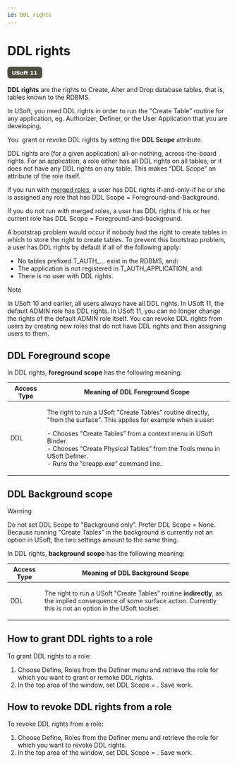 ```yaml
---
id: DDL_rights
---
```


# DDL rights

![](./assets/b590da31-e9d3-48b2-a36a-69ca98d5b001.png)



**DDL rights** are the rights to Create, Alter and Drop database tables, that is, tables known to the RDBMS.

In USoft, you need DDL rights in order to run the "Create Table” routine for any application, eg. Authorizer, Definer, or the User Application that you are developing.

You  grant or revoke DDL rights by setting the **DDL Scope** attribute.

DDL rights are (for a given application) all-or-nothing, across-the-board rights. For an application, a role either has all DDL rights on all tables, or it does not have any DDL rights on any table. This makes “DDL Scope” an attribute of the role itself.

If you run with [merged roles](/docs/Authorisation%20and%20access/Introducing%20USoft%20authorisation/Merged%20roles.md), a user has DDL rights if-and-only-if he or she is assigned any role that has DDL Scope = Foreground-and-Background.

If you do not run with merged roles, a user has DDL rights if his or her current role has DDL Scope = Foreground-and-background.

A bootstrap problem would occur if nobody had the right to create tables in which to store the right to create tables. To prevent this bootstrap problem, a user has DDL rights by default if all of the following apply:

- No tables prefixed T_AUTH_… exist in the RDBMS, and:
- The application is not registered in T_AUTH_APPLICATION, and:
- There is no user with DDL rights.

> [!NOTE]
> In USoft 10 and earlier, all users always have all DDL rights.
> In USoft 11, the default ADMIN role has DDL rights.
> In USoft 11, you can no longer change the rights of the default ADMIN role itself. You can revoke DDL rights from users by creating new roles that do not have DDL rights and then assigning users to them.

## DDL Foreground scope

In DDL rights, **foreground scope** has the following meaning:

|**Access Type**|**Meaning of DDL Foreground Scope**|
|--------|--------|
|DDL     |<p>The right to run a USoft "Create Tables” routine directly, "from the surface”. This applies for example when a user:</p><p>- Chooses "Create Tables” from a context menu in USoft Binder.<br/>- Chooses “Create Physical Tables” from the Tools menu in USoft Definer.<br/>- Runs the "creapp.exe” command line.<br/></p>|



## DDL Background scope

> [!WARNING]
> Do not set DDL Scope to "Background only”. Prefer DDL Scope = None. Because running "Create Tables” in the background is currently not an option in USoft, the two settings amount to the same thing.

In DDL rights, **background scope** has the following meaning:

|**Access Type**|**Meaning of DDL Background Scope**|
|--------|--------|
|DDL     |<p>The right to run a USoft "Create Tables” routine **indirectly**, as the implied consequence of some surface action. Currently this is not an option in the USoft toolset.</p>|



## How to grant DDL rights to a role

To grant DDL rights to a role:

1. Choose Define, Roles from the Definer menu and retrieve the role for which you want to grant or remoke DDL rights.
2. In the top area of the window, set DDL Scope = . Save work.

## How to revoke DDL rights from a role

To revoke DDL rights from a role:

1. Choose Define, Roles from the Definer menu and retrieve the role for which you want to revoke DDL rights.
2. In the top area of the window, set DDL Scope = . Save work.